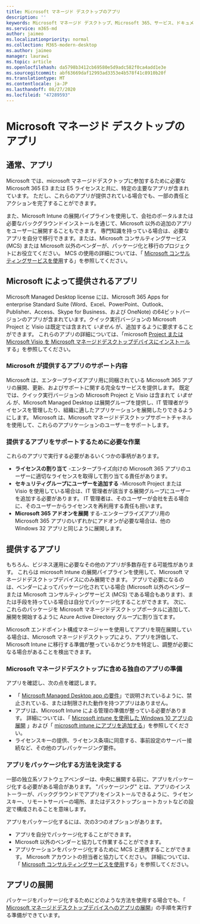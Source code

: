 ```yaml
---
title: Microsoft マネージド デスクトップのアプリ
description: ''
keywords: Microsoft マネージド デスクトップ、Microsoft 365、サービス、ドキュメント
ms.service: m365-md
author: jaimeo
ms.localizationpriority: normal
ms.collection: M365-modern-desktop
ms.author: jaimeo
manager: laurawi
ms.topic: article
ms.openlocfilehash: da5798b3412cb69580e5d9adc582f0ca4add1e3e
ms.sourcegitcommit: abf63669daf12993ad3353e4b578f41c8910b20f
ms.translationtype: MT
ms.contentlocale: ja-JP
ms.lasthandoff: 08/27/2020
ms.locfileid: "47289593"
---
```

# <a name="apps-in-microsoft-managed-desktop"></a>Microsoft マネージド デスクトップのアプリ

<!--This topic is the target for 2 "Learn more" links in the Admin Portal (aka.ms/app-overview;app-package); also target for link from Online resources (aka.ms/app-overviewmmd-app-prep) do not delete.-->

<!--Applications: supported/onboard/deployment -->
 
## <a name="apps-generally"></a>通常、アプリ

Microsoft では、microsoft マネージドデスクトップに参加するために必要な Microsoft 365 E3 または E5 ライセンスと共に、特定の主要なアプリが含まれています。 ただし、これらのアプリが提供されている場合でも、一部の責任とアクションを完了することができます。

また、Microsoft Intune の展開パイプラインを使用して、会社のポータルまたは必要なバックグラウンドインストールを通じて、Microsoft 以外の追加のアプリをユーザーに展開することもできます。 専門知識を持っている場合は、必要なアプリを自分で移行できます。または、Microsoft コンサルティングサービス (MCS) または Microsoft 以外のベンダーが、パッケージ化と移行のプロジェクトにお役立てください。 MCS の使用の詳細については、「 [Microsoft コンサルティングサービスを使用](apps-MCS.md)する」を参照してください。


## <a name="apps-provided-by-microsoft"></a>Microsoft によって提供されるアプリ

Microsoft Managed Desktop license には、Microsoft 365 Apps for enterprise Standard Suite (Word、Excel、PowerPoint、Outlook、Publisher、Access、Skype for Business、および OneNote) の64ビットバージョンのアプリが含まれています。クイック実行バージョンの Microsoft Project と Visio は既定では含まれて *いません* が、追加するように要求することができます。 これらのアプリの詳細については、「microsoft [Project または Microsoft Visio を Microsoft マネージドデスクトップデバイスにインストール](../get-started/project-visio.md)する」を参照してください。

### <a name="what-microsoft-does-to-support-the-apps-we-provide"></a>Microsoft が提供するアプリのサポート内容

Microsoft は、エンタープライズアプリ用に同梱されている Microsoft 365 アプリの展開、更新、およびサポートに関する完全なサービスを提供します。 既定では、クイック実行バージョンの Microsoft Project と Visio は含まれて *いません* が、Microsoft Managed Desktop は展開グループを提供し、IT 管理者がライセンスを管理したり、組織に適したアプリケーションを展開したりできるようにします。 Microsoft は、Microsoft マネージドデスクトップサポートチャネルを使用して、これらのアプリケーションのユーザーをサポートします。

### <a name="what-you-need-to-do-to-support-the-apps-we-provide"></a>提供するアプリをサポートするために必要な作業

これらのアプリで実行する必要があるいくつかの事柄があります。

- **ライセンスの割り当て** -エンタープライズ向けの Microsoft 365 アプリのユーザーに適切なライセンスを取得して割り当てる責任があります。
- **セキュリティグループにユーザーを追加する** -Microsoft Project または Visio を使用している場合は、IT 管理者が該当する展開グループにユーザーを追加する必要があります。 IT 管理者は、そのユーザーが会社を去る場合に、そのユーザーからライセンスを再利用する責任も担います。
- **Microsoft 365 アドオンを展開** する-エンタープライズアプリ用の Microsoft 365 アプリのいずれかにアドオンが必要な場合は、他の Windows 32 アプリと同じように展開します。 

## <a name="apps-you-provide"></a>提供するアプリ

もちろん、ビジネス運用に必要なその他のアプリが多数存在する可能性があります。 これらは microsoft Intune の展開パイプラインを使用して、Microsoft マネージドデスクトップデバイスにのみ展開できます。 アプリで必要になるのは、ベンダーによってパッケージ化されている場合 (Microsoft 以外のベンダーまたは Microsoft コンサルティングサービス (MCS) である場合もあります)、または手段を持っている場合は自分でパッケージ化することができます。 次に、これらのパッケージを Microsoft マネージドデスクトップポータルに追加して、展開を開始するように Azure Active Directory グループに割り当てます。 

Microsoft エンドポイント構成マネージャーを使用してアプリを現在展開している場合は、Microsoft マネージドデスクトップにより、アプリを評価して、Microsoft Intune に移行する準備が整っているかどうかを特定し、調整が必要になる場合があることを検出できます。


### <a name="preparing-your-own-apps-for-inclusion-in-microsoft-managed-desktop"></a>Microsoft マネージドデスクトップに含める独自のアプリの準備
アプリを確認し、次の点を確認します。

- 「 [Microsoft Managed Desktop app の要件](https://aka.ms/app-req)」で説明されているように、禁止されている、または制限された動作を持つアプリはありません。
- アプリは、Microsoft Intune による管理の準備が整っている必要があります。 詳細については、「 [Microsoft intune を使用した Windows 10 アプリの展開](https://docs.microsoft.com/intune/apps-windows-10-app-deploy) 」および「 [microsoft intune にアプリを追加する](https://docs.microsoft.com/intune/apps-add)」を参照してください。
- ライセンスキーの提供、ライセンス条項に同意する、事前設定のサーバー接続など、その他のプレパッケージング要件。

### <a name="decide-how-to-package-apps"></a>アプリをパッケージ化する方法を決定する

一部の独立系ソフトウェアベンダーは、中央に展開する前に、アプリをパッケージ化する必要がある場合があります。 "パッケージング" とは、アプリのインストーラーが、バックグラウンドでアプリをインストールできるように、ライセンスキー、リモートサーバーの場所、またはデスクトップショートカットなどの設定で構成されることを意味します。

アプリをパッケージ化するには、次の3つのオプションがあります。 


- アプリを自分でパッケージ化することができます。
- Microsoft 以外のベンダーと協力して作業することができます。
- アプリケーションをパッケージ化するために MCS と連携することができます。 Microsoft アカウントの担当者と協力してください。 詳細については、「 [Microsoft コンサルティングサービスを使用](apps-MCS.md)する」を参照してください。







## <a name="deploying-apps"></a>アプリの展開

パッケージをパッケージ化するためにどのような方法を使用する場合でも、「 [Microsoft マネージドデスクトップデバイスへのアプリの展開](../get-started/deploy-apps.md)」の手順を実行する準備ができています。



